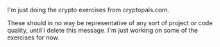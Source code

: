 I'm just doing the crypto exercises from cryptopals.com.

These should in no way be representative of any sort of project or code quality, until I delete this message. I'm just working on some of the exercises for now.
